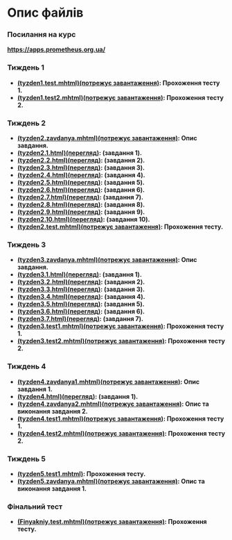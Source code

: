 <!DOCTYPE html>
<html>

<head>
</head>

<body>
  <h1>Опис файлів</h1>
  <h3>Посилання на курс</h3>
  <strong><a href="https://apps.prometheus.org.ua/learning/course/course-v1:LITS+114+2022_T2/home">https://apps.prometheus.org.ua/</a>
  <h3>Тиждень 1</h3>
<ul>
    <li><strong><a href="https://mushkettt.github.io/praktika/tyzden1.test.mhtml">(tyzden1.test.mhtml)(потрежує завантаження)</a>:</strong> Прохоження тесту 1.</li>
    <li><strong><a href="https://mushkettt.github.io/praktika/tyzden1.test2.mhtml">(tyzden1.test2.mhtml)(потрежує завантаження)</a>:</strong> Прохоження тесту 2.</li>
</ul>
<h3>Тиждень 2</h3>
<ul>
    <li><strong><a href="https://mushkettt.github.io/praktika/tyzden2.zavdanya.mhtml">(tyzden2.zavdanya.mhtml)(потрежує завантаження)</a>:</strong> Опис завдання.</li>
    <li><strong><a href="https://mushkettt.github.io/praktika/tyzden2.1.html">(tyzden2.1.html)(перегляд)</a>:</strong> (завдання 1).</li>
    <li><strong><a href="https://mushkettt.github.io/praktika/tyzden2.2.html">(tyzden2.2.html)(перегляд)</a>:</strong> (завдання 2).</li>
    <li><strong><a href="https://mushkettt.github.io/praktika/tyzden2.3.html">(tyzden2.3.html)(перегляд)</a>:</strong> (завдання 3).</li>
    <li><strong><a href="https://mushkettt.github.io/praktika/tyzden2.4.html">(tyzden2.4.html)(перегляд)</a>:</strong> (завдання 4).</li>
    <li><strong><a href="https://mushkettt.github.io/praktika/tyzden2.5.html">(tyzden2.5.html)(перегляд)</a>:</strong> (завдання 5).</li>
    <li><strong><a href="https://mushkettt.github.io/praktika/tyzden2.6.html">(tyzden2.6.html)(перегляд)</a>:</strong> (завдання 6).</li>
    <li><strong><a href="https://mushkettt.github.io/praktika/tyzden2.7.html">(tyzden2.7.html)(перегляд)</a>:</strong> (завдання 7).</li>
    <li><strong><a href="https://mushkettt.github.io/praktika/tyzden2.8.html">(tyzden2.8.html)(перегляд)</a>:</strong> (завдання 8).</li>
    <li><strong><a href="https://mushkettt.github.io/praktika/tyzden2.9.html">(tyzden2.9.html)(перегляд)</a>:</strong> (завдання 9).</li>
    <li><strong><a href="https://mushkettt.github.io/praktika/tyzden2.10.html">(tyzden2.10.html)(перегляд)</a>:</strong> (завдання 10).</li>
    <li><strong><a href="https://mushkettt.github.io/praktika/tyzden2.test.mhtml">(tyzden2.test.mhtml)(потрежує завантаження)</a>:</strong> Прохоження тесту.</li>

</ul>
<h3>Тиждень 3</h3>
<ul>
    <li><strong><a href="https://mushkettt.github.io/praktika/tyzden3.zavdanya.mhtml">(tyzden3.zavdanya.mhtml)(потрежує завантаження)</a>:</strong> Опис завдання.</li>
    <li><strong><a href="https://mushkettt.github.io/praktika/tyzden3.1.html">(tyzden3.1.html)(перегляд)</a>:</strong> (завдання 1).</li>
    <li><strong><a href="https://mushkettt.github.io/praktika/tyzden3.2.html">(tyzden3.2.html)(перегляд)</a>:</strong> (завдання 2).</li>
    <li><strong><a href="https://mushkettt.github.io/praktika/tyzden3.3.html">(tyzden3.3.html)(перегляд)</a>:</strong> (завдання 3).</li>
    <li><strong><a href="https://mushkettt.github.io/praktika/tyzden3.4.html">(tyzden3.4.html)(перегляд)</a>:</strong> (завдання 4).</li>
    <li><strong><a href="https://mushkettt.github.io/praktika/tyzden3.5.html">(tyzden3.5.html)(перегляд)</a>:</strong> (завдання 5).</li>
    <li><strong><a href="https://mushkettt.github.io/praktika/tyzden3.6.html">(tyzden3.6.html)(перегляд)</a>:</strong> (завдання 6).</li>
    <li><strong><a href="https://mushkettt.github.io/praktika/tyzden3.7.html">(tyzden3.7.html)(перегляд)</a>:</strong> (завдання 7).</li>
    <li><strong><a href="https://mushkettt.github.io/praktika/tyzden3.test1.mhtml">(tyzden3.test1.mhtml)(потрежує завантаження)</a>:</strong> Прохоження тесту 1.</li>
    <li><strong><a href="https://mushkettt.github.io/praktika/tyzden3.test2.mhtml">(tyzden3.test2.mhtml)(потрежує завантаження)</a>:</strong> Прохоження тесту 2.</li>

</ul>
<h3>Тиждень 4</h3>
<ul>
    <li><strong><a href="https://mushkettt.github.io/praktika/tyzden4.zavdanya1.mhtml">(tyzden4.zavdanya1.mhtml)(потрежує завантаження)</a>:</strong> Опис завдання 1.</li>
    <li><strong><a href="https://mushkettt.github.io/praktika/tyzden4.html">(tyzden4.html)(перегляд)</a>:</strong> (завдання 1).</li>
    <li><strong><a href="https://mushkettt.github.io/praktika/tyzden4.zavdanya2.mhtml">(tyzden4.zavdanya2.mhtml)(потрежує завантаження)</a>:</strong> Опис та виконання завдання 2.</li>
    <li><strong><a href="https://mushkettt.github.io/praktika/tyzden4.test1.mhtml">(tyzden4.test1.mhtml)(потрежує завантаження)</a>:</strong> Прохоження тесту 1.</li>
    <li><strong><a href="https://mushkettt.github.io/praktika/tyzden4.test2.mhtml">(tyzden4.test2.mhtml)(потрежує завантаження)</a>:</strong> Прохоження тесту 2.</li>
</ul>
<h3>Тиждень 5</h3>
<ul>
    <li><strong><a href="https://mushkettt.github.io/praktika/tyzden5.test1.mhtml">(tyzden5.test1.mhtml)</a>:</strong> Прохоження тесту.</li>
    <li><strong><a href="https://mushkettt.github.io/praktika/tyzden5.zavdanya.mhtml">(tyzden5.zavdanya.mhtml)(потрежує завантаження)</a>:</strong> Опис та виконання завдання 1.</li>
</ul>
<h3>Фінальний тест</h3>
<ul>
<li><strong><a href="https://mushkettt.github.io/praktika/Finyakniy.test.mhtml">(Finyakniy.test.mhtml)(потрежує завантаження)</a>:</strong> Прохоження тесту.</li>
  </ul>
</body>

</html>
